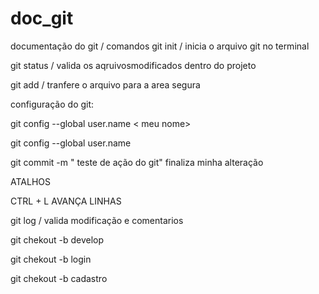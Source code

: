 # doc_git
documentação do git / comandos 
git init / inicia o arquivo git no terminal  

git status / valida os aqruivosmodificados dentro do projeto

git add / tranfere o arquivo para a area segura 





configuração do git:

git config --global user.name < meu nome>



git config --global user.name  <e-mail>





git commit -m " teste de ação do git"  finaliza minha alteração 






ATALHOS

CTRL + L AVANÇA LINHAS 



git log /  valida modificação e comentarios 


git chekout -b develop 

git chekout -b login 

git chekout -b cadastro



